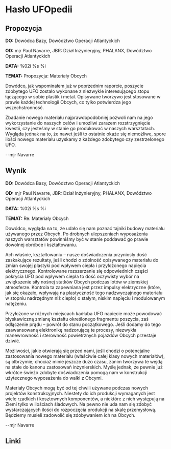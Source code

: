 # Hasło UFOpedii

## Propozycja

**DO:** Dowódca Bazy, Dowództwo Operacji Atlantyckich

**OD:** mjr Paul Navarre, JBR: Dział Inżynieryjny, PHALANX, Dowództwo
Operacji Atlantyckich

**DATA:** %02i %s %i

**TEMAT:** Propozycja: Materiały Obcych

Dowódco, jak wspominałem już w poprzednim raporcie, poszycie zdobytego
UFO zostało wykonane z niezwykle interesującego stopu łączącego w sobie
plastik i metal. Opisywane tworzywo jest stosowane w prawie każdej
technologii Obcych, co tylko potwierdza jego wszechstronność.

Zbadanie nowego materiału najprawdopodobniej pozwoli nam na jego
wykorzystanie do naszych celów i umożliwi zarazem rozstrzygnięcie
kwestii, czy jesteśmy w stanie go produkować w naszych warsztatach.
Wygląda jednak na to, że nawet jeśli to ostatnie okaże się niemożliwe,
spore ilości nowego materiału uzyskamy z każdego zdobytego czy
zestrzelonego UFO.

--mjr Navarre

## Wynik

**DO:** Dowódca Bazy, Dowództwo Operacji Atlantyckich

**OD:** mjr Paul Navarre, JBR: Dział Inżynieryjny, PHALANX, Dowództwo
Operacji Atlantyckich

**DATA:** %02i %s %i

**TEMAT:** Re: Materiały Obcych

Dowódco, wygląda na to, że udało się nam poznać tajniki budowy materiału
używanego przez Obcych. Po drobnych ulepszeniach wyposażenia naszych
warsztatów powinniśmy być w stanie poddawać go prawie dowolnej obróbce i
kształtowaniu.

Ach właśnie, kształtowaniu – nasze doświadczenia przyniosły dość
zaskakujące rezultaty, jeśli chodzi o zdolność opisywanego materiału do
zmian swojej plastyki pod wpływem ciepła i przyłożonego napięcia
elektrycznego. Kontrolowane rozszerzanie się odpowiednich części
pokrycia UFO pod wpływem ciepła to dość oczywisty wybór na zwiększenie
siły nośnej statków Obcych podczas lotów w ziemskiej atmosferze.
Kontrola ta zapewniana jest przez impulsy elektryczne (które, jak się
okazało, wpływają na plastyczność tego nadzwyczajnego materiału w
stopniu nadrzędnym niż ciepło) o stałym, niskim napięciu i modulowanym
natężeniu.

Przyłożone w różnych miejscach kadłuba UFO napięcie może powodować
błyskawiczną zmianę kształtu określonego fragmentu poszycia, zaś
odłączenie prądu – powrót do stanu początkowego. Jeśli dodamy do tego
zaawansowaną elektronikę nadzorującą te procesy, niezwykła manewrowność
i sterowność powietrznych pojazdów Obcych przestaje dziwić.

Możliwości, jakie otwierają się przed nami, jeśli chodzi o potencjalne
zastosowania nowego materiału (właściwie całej klasy nowych materiałów),
są olbrzymie; chociaż minie jeszcze dużo czasu, zanim tworzywa te wejdą
na stałe do kanonu zastosowań inżynierskich. Myślę jednak, że pewnie już
wkrótce świeżo zdobyte doświadczenia pomogą nam w konstrukcji
użytecznego wyposażenia do walki z Obcymi.

Materiały Obcych mogą być od tej chwili używane podczas nowych projektów
konstrukcyjnych. Niestety do ich produkcji wymaganych jest wiele
rzadkich i kosztownych komponentów, a niektóre z nich występują na Ziemi
tylko w ilościach śladowych. Na pewno nie uda nam się zdobyć
wystarczających ilości do rozpoczęcia produkcji na skalę przemysłową.
Będziemy musieli zadowolić się zdobywaniem ich na Obcych.

--mjr Navarre

## Linki